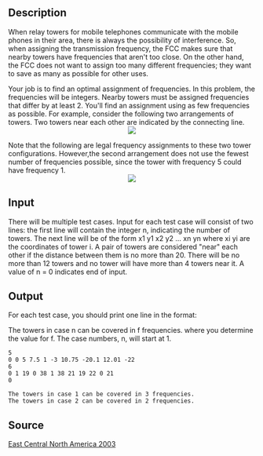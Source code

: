 <h2>Description</h2><p>When relay towers for mobile telephones communicate with the mobile phones in their area, there is always the possibility of interference. So, when assigning the transmission frequency, the FCC makes sure that nearby towers have frequencies that aren't too close. On the other hand, the FCC does not want to assign too many different frequencies; they want to save as many as possible for other uses.
</p>Your job is to find an optimal assignment of frequencies.
In this problem, the frequencies will be integers. Nearby towers must be assigned frequencies that differ by at least 2. You'll find an assignment using as few frequencies as possible. For example, consider the following two arrangements of towers. Two towers near each other are indicated by the connecting line.
<center><img src="images/1620_1.jpg"></center><p>
</p>Note that the following are legal frequency assignments to these two tower configurations. However,the second arrangement does not use the fewest number of frequencies possible, since the tower with frequency 5 could have frequency 1.
<center><img src="images/1620_2.jpg"></center><p>
</p><h2>Input</h2><p>There will be multiple test cases. Input for each test case will consist of two lines: the first line will contain the integer n, indicating the number of towers. The next line will be of the form x1 y1 x2 y2 ... xn yn where xi yi are the coordinates of tower i. A pair of towers are considered "near" each other if the distance between them is no more than 20. There will be no more than 12 towers and no tower will have more than 4 towers near it. A value of n = 0 indicates end of input.</p><h2>Output</h2><p>For each test case, you should print one line in the format:
</p>The towers in case n can be covered in f frequencies.
where you determine the value for f. The case numbers, n, will start at 1.<pre><code class="language-input1">5
0 0 5 7.5 1 -3 10.75 -20.1 12.01 -22
6
0 1 19 0 38 1 38 21 19 22 0 21
0</code></pre><pre><code class="language-output1">The towers in case 1 can be covered in 3 frequencies.
The towers in case 2 can be covered in 2 frequencies.</code></pre><h2>Source</h2><a href="searchproblem?field=source&amp;key=East+Central+North+America+2003">East Central North America 2003</a>